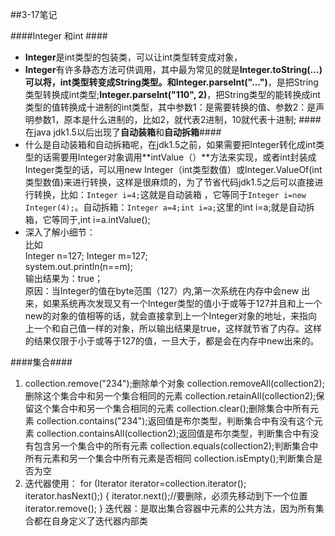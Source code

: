 ##3-17笔记

####Integer 和int ####
- **Integer**是int类型的包装类，可以让int类型转变成对象，
- **Integer**有许多静态方法可供调用，其中最为常见的就是**Integer.toString(...)**可以将，int类型转变成String类型。和**Integer.parseInt("...")**，是把String类型转换成int类型;**Integer.parseInt("110", 2)**，把String类型的能转换成int类型的值转换成十进制的int类型，其中参数1：是需要转换的值、参数2：是声明参数1，原本是什么进制的，比如2，就代表2进制，10就代表十进制;
####在java jdk1.5以后出现了**自动装箱**和**自动拆箱**####
- 什么是自动装箱和自动拆箱呢，在jdk1.5之前，如果需要把Integer转化成int类型的话需要用Integer对象调用**intValue（）**方法来实现，或者int封装成Integer类型的话，可以用new Integer（int类型数值）或Integer.ValueOf(int类型数值)来进行转换，这样是很麻烦的，为了节省代码jdk1.5之后可以直接进行转换，比如：`Integer i=4;`这就是自动装箱 ，它等同于`Integer i=new Integer(4);`。自动拆箱：`Integer a=4;int i=a;`这里的int i=a;就是自动拆箱，它等同于,int i=a.intValue();
- 深入了解小细节：                     
 比如  
Integer n=127; Integer m=127;  
system.out.println(n==m);  
输出结果为：true；  
原因：当Integer的值在byte范围（127）内,第一次系统在内存中会new 出来，如果系统再次发现又有一个Integer类型的值小于或等于127并且和上一个new的对象的值相等的话，就会直接拿到上一个Integer对象的地址，来指向上一个和自己值一样的对象，所以输出结果是true，这样就节省了内存。这样的结果仅限于小于或等于127的值，一旦大于，都是会在内存中new出来的。

####集合####
1. collection.remove("234");删除单个对象
collection.removeAll(collection2);删除这个集合中和另一个集合相同的元素
collection.retainAll(collection2);保留这个集合中和另一个集合相同的元素
collection.clear();删除集合中所有元素
collection.contains("234");返回值是布尔类型，判断集合中有没有这个元素
collection.containsAll(collection2);返回值是布尔类型，判断集合中有没有包含另一个集合中的所有元素
collection.equals(collection2);判断集合中所有元素和另一个集合中所有元素是否相同
collection.isEmpty();判断集合是否为空
2. 迭代器使用：
 for (Iterator iterator=collection.iterator(); iterator.hasNext();) {
    	iterator.next();//要删除，必须先移动到下一个位置
    	iterator.remove();
	}
迭代器：是取出集合容器中元素的公共方法，因为所有集合都在自身定义了迭代器内部类